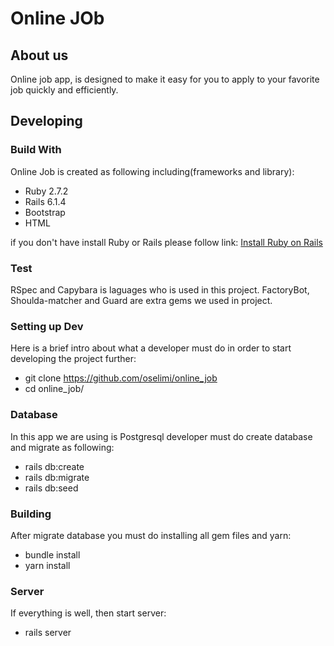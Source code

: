# Online JOb

## About us

Online job app, is designed to make it easy for you to apply to your favorite job quickly and efficiently.

## Developing

### Build With

Online Job is created as following including(frameworks and library):
 * Ruby 2.7.2
 * Rails 6.1.4
 * Bootstrap
 * HTML

 if you don't have install Ruby or Rails please follow link:
  [Install Ruby on Rails](https://gorails.com/setup/osx/10.15-catalina)

 ### Test

 RSpec and Capybara is laguages who is used in this project.
 FactoryBot, Shoulda-matcher and Guard are extra gems we used in project.

### Setting up Dev

Here is a brief intro about what a developer must do in order to start developing the project further: 

* git clone https://github.com/oselimi/online_job
* cd online_job/

### Database
 In this app we are using is Postgresql developer must do create database and migrate as following:
 * rails db:create
 * rails db:migrate
 * rails db:seed

### Building
 After migrate database you must do installing all gem files and yarn:
 * bundle install
 * yarn install

### Server
 If everything is well, then start server:
 * rails server

